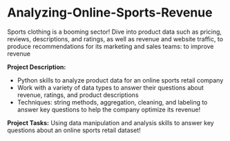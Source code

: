 # Analyzing-Online-Sports-Revenue
Sports clothing is a booming sector! Dive into product data such as pricing, reviews, descriptions, and ratings, as well as revenue and website traffic, to produce recommendations for its marketing and sales teams: to improve revenue <be>

**Project Description:** <be>
- Python skills to analyze product data for an online sports retail company <be>
- Work with a variety of data types to answer their questions about revenue, ratings, and product descriptions <be>
- Techniques: string methods, aggregation, cleaning, and labeling to answer key questions to help the company optimize its revenue! <be>

**Project Tasks:**
Using data manipulation and analysis skills to answer key questions about an online sports retail dataset!

